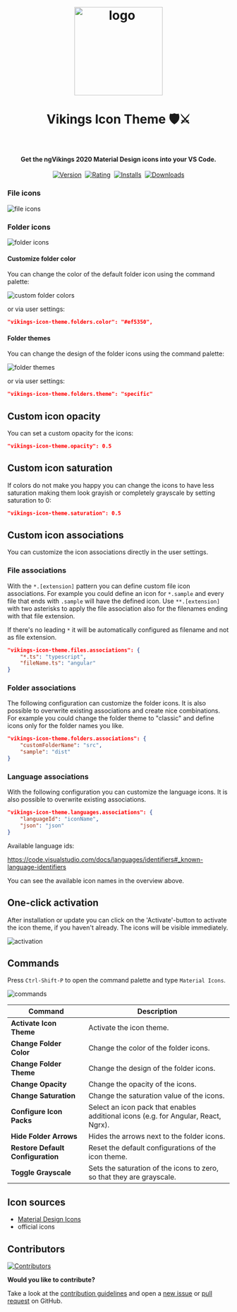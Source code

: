 <h1 align="center">
  <br>
    <img src="https://raw.githubusercontent.com/willi84/vscode-vikings-icon-theme/master/logo.png" alt="logo" width="200">
  <br><br>
  Vikings Icon Theme  🛡️⚔️
  <br>
  <br>
</h1>

<h4 align="center">Get the ngVikings 2020 Material Design icons into your VS Code.</h4>

<p align="center">
    <a href="https://marketplace.visualstudio.com/items?itemName=willi84.vikings-icon-theme"><img src="https://vsmarketplacebadge.apphb.com/version-short/willi84.vikings-icon-theme.svg?style=for-the-badge&colorA=252526&colorB=43A047&label=VERSION" alt="Version"></a>&nbsp;
    <a href="https://marketplace.visualstudio.com/items?itemName=willi84.vikings-icon-theme"><img src="https://vsmarketplacebadge.apphb.com/rating-short/willi84.vikings-icon-theme.svg?style=for-the-badge&colorA=252526&colorB=43A047&label=Rating" alt="Rating"></a>&nbsp;
    <a href="https://marketplace.visualstudio.com/items?itemName=willi84.vikings-icon-theme"><img src="https://vsmarketplacebadge.apphb.com/installs-short/willi84.vikings-icon-theme.svg?style=for-the-badge&colorA=252526&colorB=43A047&label=Installs" alt="Installs"></a>&nbsp;
    <a href="https://marketplace.visualstudio.com/items?itemName=willi84.vikings-icon-theme"><img src="https://vsmarketplacebadge.apphb.com/downloads-short/willi84.vikings-icon-theme.svg?style=for-the-badge&colorA=252526&colorB=43A047&label=Downloads" alt="Downloads"></a>
</p>

### File icons

<img src="https://raw.githubusercontent.com/willi84/vscode-vikings-icon-theme/master/images/fileIcons.png" alt="file icons">

### Folder icons

<img src="https://raw.githubusercontent.com/willi84/vscode-vikings-icon-theme/master/images/folderIcons.png" alt="folder icons">

#### Customize folder color

You can change the color of the default folder icon using the command palette:

<img src="https://raw.githubusercontent.com/willi84/vscode-vikings-icon-theme/master/images/set-folder-color.gif" alt="custom folder colors">

or via user settings:

```json
"vikings-icon-theme.folders.color": "#ef5350",
```

#### Folder themes

You can change the design of the folder icons using the command palette:

<img src="https://raw.githubusercontent.com/willi84/vscode-vikings-icon-theme/master/images/set-folder-theme.gif" alt="folder themes">

or via user settings:

```json
"vikings-icon-theme.folders.theme": "specific"
```

## Custom icon opacity

You can set a custom opacity for the icons:

```json
"vikings-icon-theme.opacity": 0.5
```

## Custom icon saturation

If colors do not make you happy you can change the icons to have less saturation making them look grayish or completely grayscale by setting saturation to 0:

```json
"vikings-icon-theme.saturation": 0.5
```

## Custom icon associations

You can customize the icon associations directly in the user settings.

### File associations

With the `*.[extension]` pattern you can define custom file icon associations. For example you could define an icon for `*.sample` and every file that ends with `.sample` will have the defined icon.  Use `**.[extension]` with two asterisks to apply the file association also for the filenames ending with that file extension. 

If there's no leading `*` it will be automatically configured as filename and not as file extension.

```json
"vikings-icon-theme.files.associations": {
    "*.ts": "typescript",
    "fileName.ts": "angular"
}
```

### Folder associations

The following configuration can customize the folder icons. It is also possible to overwrite existing associations and create nice combinations. For example you could change the folder theme to "classic" and define icons only for the folder names you like.

```json
"vikings-icon-theme.folders.associations": {
    "customFolderName": "src",
    "sample": "dist"
}
```

### Language associations

With the following configuration you can customize the language icons. It is also possible to overwrite existing associations.

```json
"vikings-icon-theme.languages.associations": {
    "languageId": "iconName",
    "json": "json"
}
```

Available language ids: 

https://code.visualstudio.com/docs/languages/identifiers#_known-language-identifiers

You can see the available icon names in the overview above.

## One-click activation

After installation or update you can click on the 'Activate'-button to activate the icon theme, if you haven't already. The icons will be visible immediately.

<img src="https://raw.githubusercontent.com/willi84/vscode-vikings-icon-theme/master/images/oneclickactivation.png" alt="activation">

## Commands

Press `Ctrl-Shift-P` to open the command palette and type `Material Icons`.

<img src="https://raw.githubusercontent.com/willi84/vscode-vikings-icon-theme/master/images/commandPalette.png" alt="commands">

<p></p>

| Command                             | Description                                                                             |
| ----------------------------------- | --------------------------------------------------------------------------------------- |
| **Activate Icon Theme**             | Activate the icon theme.                                                                |
| **Change Folder Color**             | Change the color of the folder icons.                                                   |
| **Change Folder Theme**             | Change the design of the folder icons.                                                  |
| **Change Opacity**                  | Change the opacity of the icons.                                                        |
| **Change Saturation**               | Change the saturation value of the icons.                                               |
| **Configure Icon Packs**            | Select an icon pack that enables additional icons (e.g. for Angular, React, Ngrx).      |
| **Hide Folder Arrows**              | Hides the arrows next to the folder icons.                                              |
| **Restore Default Configuration**   | Reset the default configurations of the icon theme.                                     |
| **Toggle Grayscale**                | Sets the saturation of the icons to zero, so that they are grayscale.                   |

## Icon sources

* [Material Design Icons](https://materialdesignicons.com/)
* official icons

## Contributors

<a href="https://github.com/willi84/vscode-vikings-icon-theme/graphs/contributors">
    <img src="https://raw.githubusercontent.com/willi84/vscode-vikings-icon-theme/master/images/contributors.png" alt="Contributors">
</a>

**Would you like to contribute?**

Take a look at the [contribution guidelines](https://github.com/willi84/vscode-vikings-icon-theme/blob/master/CONTRIBUTING.md) and open a [new issue](https://github.com/willi84/vscode-vikings-icon-theme/issues) or [pull request](https://github.com/willi84/vscode-vikings-icon-theme/pulls) on GitHub.
